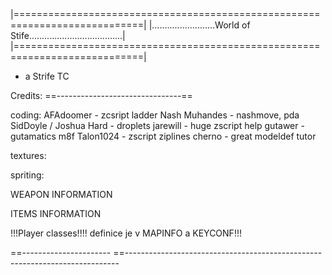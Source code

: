 |============================================================================|
|.........................World of Stife.....................................|
|============================================================================|

- a Strife TC

Credits:
==-------------------------------==

coding:
AFAdoomer - zcsript ladder
Nash Muhandes - nashmove, pda
SidDoyle / Joshua Hard - droplets
jarewill - huge zscript help
gutawer - gutamatics
m8f
Talon1024 - zscript ziplines
cherno - great modeldef tutor


textures:

spriting:

WEAPON INFORMATION

ITEMS INFORMATION


!!!Player classes!!!!
definice je v MAPINFO a KEYCONF!!!



==----------------------
==----------------------------------------------------------------------------

